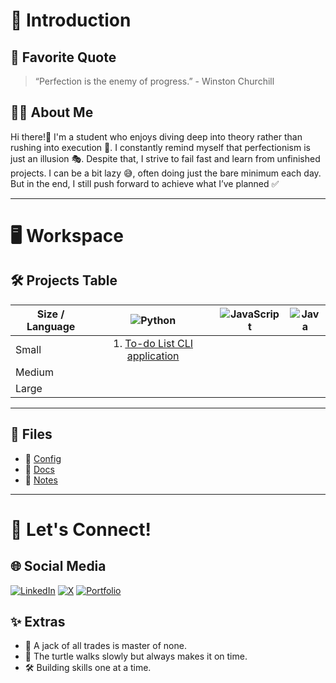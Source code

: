 # 🌟 Introduction

## 💬 Favorite Quote

> “Perfection is the enemy of progress.” - Winston Churchill

## 👩‍💻 About Me

Hi there!👋 I'm a student who enjoys diving deep into theory rather than rushing into execution 🚀. I constantly remind myself that perfectionism is just an illusion 🎭. 
Despite that, I strive to fail fast and learn from unfinished projects.
I can be a bit lazy 😅, often doing just the bare minimum each day. But in the end, I still push forward to achieve what I’ve planned ✅

---

# 🖥️ Workspace

## 🛠️ Projects Table

|    Size / Language      | ![Python](https://img.shields.io/badge/Python-3776AB?style=flat-square&logo=python&logoColor=white) | ![JavaScript](https://img.shields.io/badge/JavaScript-F7DF1E?style=flat-square&logo=javascript&logoColor=black) | ![Java](https://img.shields.io/badge/Java-%23E34A86?style=flat-square&logo=oracle&logoColor=white) |
| -------- | :-------------------------------------------------------------------------------------------------: | :---------------------------------------------------------------------------------------------: | :-------------------------------------------------------------------------------------------------------------: |
| Small | 1. [To-do List CLI application](https://github.com/Promatheusz/To-do-List-CLI-application) |  |  |
| Medium   |  |  |  |
| Large |  |  |  |

---

## 📂 Files  

- 💾 [Config](#)
- 📑 [Docs](#)
- 📒 [Notes](#)  

---

# 🔗 Let's Connect!  

## 🌐 Social Media  
[![LinkedIn](https://img.shields.io/badge/LinkedIn-0077B5?style=for-the-badge&logo=linkedin&logoColor=white)](https://www.linkedin.com/in/promatheusz/) 
[![X](https://img.shields.io/badge/Twitter-1DA1F2?style=for-the-badge&logo=twitter&logoColor=white)](https://x.com/Promatheuszek) 
[![Portfolio](https://img.shields.io/badge/Portfolio-000000?style=for-the-badge&logo=world&logoColor=white)](#)  

## ✨ Extras  

- 🧠 A jack of all trades is master of none. 
- 🐢 The turtle walks slowly but always makes it on time.
- 🛠️ Building skills one at a time.
